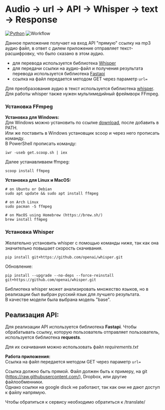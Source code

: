 
# Audio -> url -> API -> Whisper -> text -> Response 
[![Python](https://img.shields.io/badge/python-3.6%20%7C%203.7%20%7C%203.8%20%7C%203.9-blue)](https://www.python.org)
![Workflow](https://github.com/recycletechno/voice_to_text_urfu_project/actions/workflows/python-tests.yml/badge.svg)

Данное приложение получает на вход API "прямую" ссылку на mp3 аудио файл, в ответ с дилем приложение отправляет текст-расшифровку, что было сказано в этом аудио.

 - для перевода используется библиотека [Whisper](https://openai.com/blog/whisper)
 - для передачи ссылки на аудио-файл и получения результата перевода используется библиотека [Fastapi](https://github.com/tiangolo/fastapi)
 - ссылка на файл передается методом GET через параметр `url=`

Для преобразования аудио в текст используется библиотека [whisper](https://github.com/openai/whisper).  
Для работы whisper также нужен мультимедийный фреймворк FFmpeg.  

### Установка FFmpeg ###  
**Установка для Windows:**  
Для Windows можно установить по ссылке [download](https://ffmpeg.org/download.html#build-windows), после добавить в PATH.  
Или же поставить в Windows установщик scoop и через него прописать команду.  
В PowerShell прописать команду:  
```
iwr -useb get.scoop.sh | iex
```
Далее устанавливаем ffmpeg:
```
scoop install ffmpeg
```

**Установка для Linux и MacOS:**
```  
# on Ubuntu or Debian
sudo apt update && sudo apt install ffmpeg

# on Arch Linux
sudo pacman -S ffmpeg

# on MacOS using Homebrew (https://brew.sh/)
brew install ffmpeg
```

### Установка Whisper ### 
Желательно установить whisper c помощью команды ниже, так как она значительно повышает скорость скачивания.
```
pip install git+https://github.com/openai/whisper.git
```
Обновление:
``` 
pip install --upgrade --no-deps --force-reinstall git+https://github.com/openai/whisper.git
``` 

Библиотека whisper может анализировать множество языков, но в реализации был выбран русский язык для лучшего результата.  
В качестве модели была выбрана модель "base".

## Реализация API: ##  
Для реализации API используется библиотека **Fastapi**.
Чтобы обрабатывать ссылку, которую пользователь отправляет пользователь, используется библиотека **requests**.

Для их скачивания можно использовать файл *requirements.txt*

**Работа приложения:**  
Ссылка на файл передается методом GET через параметр `url=`

Ссылка должно быть прямой. Файл должен быть к примеру, на git (https://raw.githubusercontent.com/), Dropbox, или другие файлообменники.  
Однако ссылки на google disck не работают, так как они не дают доступ к файлу напрямую.

Чтобы обратиться к сервису необходимо обратиться к /translate/
